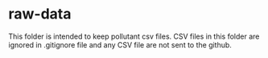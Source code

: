 # raw-data

This folder is intended to keep pollutant csv files. CSV files in this folder
are ignored in .gitignore file and any CSV file are not sent to the github.